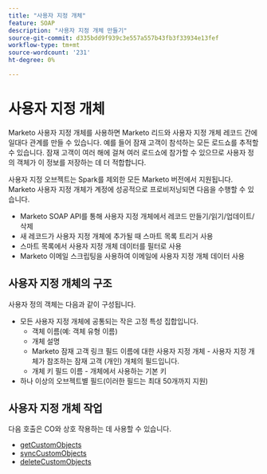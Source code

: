 ```yaml
---
title: "사용자 지정 개체"
feature: SOAP
description: "사용자 지정 개체 만들기"
source-git-commit: d335bdd9f939c3e557a557b43fb3f33934e13fef
workflow-type: tm+mt
source-wordcount: '231'
ht-degree: 0%

---
```



# 사용자 지정 개체

Marketo 사용자 지정 개체를 사용하면 Marketo 리드와 사용자 지정 개체 레코드 간에 일대다 관계를 만들 수 있습니다. 예를 들어 잠재 고객이 참석하는 모든 로드쇼를 추적할 수 있습니다. 잠재 고객이 여러 해에 걸쳐 여러 로드쇼에 참가할 수 있으므로 사용자 정의 객체가 이 정보를 저장하는 데 더 적합합니다.

사용자 지정 오브젝트는 Spark를 제외한 모든 Marketo 버전에서 지원됩니다. Marketo 사용자 지정 개체가 계정에 성공적으로 프로비저닝되면 다음을 수행할 수 있습니다.

- Marketo SOAP API를 통해 사용자 지정 개체에서 레코드 만들기/읽기/업데이트/삭제
- 새 레코드가 사용자 지정 개체에 추가될 때 스마트 목록 트리거 사용
- 스마트 목록에서 사용자 지정 개체 데이터를 필터로 사용
- Marketo 이메일 스크립팅을 사용하여 이메일에 사용자 지정 개체 데이터 사용

## 사용자 지정 개체의 구조

사용자 정의 객체는 다음과 같이 구성됩니다.

- 모든 사용자 지정 개체에 공통되는 작은 고정 특성 집합입니다.
   - 객체 이름(예: 객체 유형 이름)
   - 개체 설명
   - Marketo 잠재 고객 링크 필드 이름에 대한 사용자 지정 개체 - 사용자 지정 개체가 참조하는 잠재 고객 (개인) 개체의 필드입니다.
   - 개체 키 필드 이름 - 개체에서 사용하는 기본 키
- 하나 이상의 오브젝트별 필드(이러한 필드는 최대 50개까지 지원)

## 사용자 지정 개체 작업

다음 호출은 CO와 상호 작용하는 데 사용할 수 있습니다.

- [getCustomObjects](https://developer.adobe.com/marketo-apis/api/mapi/#tag/Custom-Objects/operation/getCustomObjectsUsingGET)
- [syncCustomObjects](https://developer.adobe.com/marketo-apis/api/mapi/#tag/Custom-Objects/operation/syncCustomObjectsUsingPOST)
- [deleteCustomObjects](https://developer.adobe.com/marketo-apis/api/mapi/#tag/Custom-Objects/operation/deleteCustomObjectsUsingPOST)
